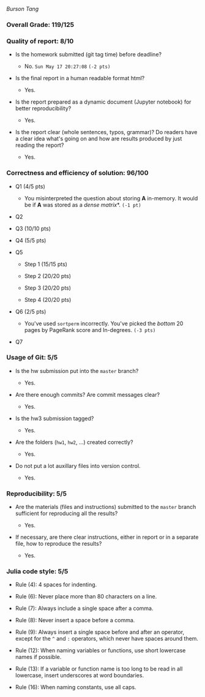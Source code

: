 *Burson Tang*

### Overall Grade: 119/125

### Quality of report: 8/10

* Is the homework submitted (git tag time) before deadline?

    - No. `Sun May 17 20:27:08` `(-2 pts)`

* Is the final report in a human readable format html?
	
    - Yes.

* Is the report prepared as a dynamic document (Jupyter notebook) for better reproducibility?
    
    - Yes.

* Is the report clear (whole sentences, typos, grammar)? Do readers have a clear idea what's going on and how are results produced by just reading the report?
    
    - Yes.


### Correctness and efficiency of solution: 96/100

* Q1 (4/5 pts)

    - You misinterpreted the question about storing **A** in-memory. It would be if **A** was stored as a *dense matrix**. `(-1 pt)`

* Q2 
	
* Q3 (10/10 pts)

* Q4 (5/5 pts) 

* Q5

    * Step 1 (15/15 pts)

    * Step 2 (20/20 pts)

    * Step 3 (20/20 pts)

    * Step 4 (20/20 pts)

* Q6 (2/5 pts)

    - You've used `sortperm` incorrectly. You've picked the *bottom* 20 pages by PageRank score and In-degrees. `(-3 pts)`

* Q7


### Usage of Git: 5/5

* Is the hw submission put into the `master` branch?

    - Yes.

* Are there enough commits? Are commit messages clear? 

    - Yes.

* Is the hw3 submission tagged?

    - Yes.

* Are the folders (`hw1`, `hw2`, ...) created correctly?

    - Yes.

* Do not put a lot auxillary files into version control.  
    
    - Yes.


### Reproducibility: 5/5

* Are the materials (files and instructions) submitted to the `master` branch sufficient for reproducing all the results? 

    - Yes.

* If necessary, are there clear instructions, either in report or in a separate file, how to reproduce the results?  

    - Yes.


### Julia code style: 5/5

* Rule (4): 4 spaces for indenting. 
    
* Rule (6): Never place more than 80 characters on a line.

* Rule (7): Always include a single space after a comma. 

* Rule (8):  Never insert a space before a comma.

* Rule (9): Always insert a single space before and after an operator, except for the `^` and `:` operators, which never have spaces around them.

* Rule (12): When naming variables or functions, use short lowercase names if possible.

* Rule (13): If a variable or function name is too long to be read in all lowercase, insert underscores at word boundaries.

* Rule (16): When naming constants, use all caps.
